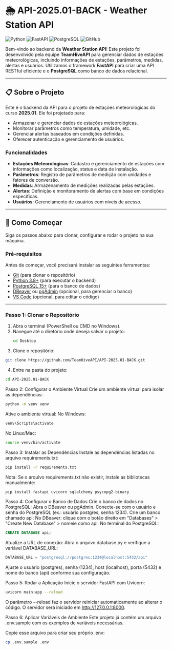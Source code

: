 # 🌦️ API-2025.01-BACK - Weather Station API

![Python](https://img.shields.io/badge/Python-3.8%2B-blue) ![FastAPI](https://img.shields.io/badge/FastAPI-0.68%2B-green) ![PostgreSQL](https://img.shields.io/badge/PostgreSQL-15-blue) ![GitHub](https://img.shields.io/badge/GitHub-Repository-lightgrey)

Bem-vindo ao backend da **Weather Station API**! Este projeto foi desenvolvido pela equipe **TeamHiveAPI** para gerenciar dados de estações meteorológicas, incluindo informações de estações, parâmetros, medidas, alertas e usuários. Utilizamos o framework **FastAPI** para criar uma API RESTful eficiente e o **PostgreSQL** como banco de dados relacional.

---

## 📋 Sobre o Projeto

Este é o backend da API para o projeto de estações meteorológicas do curso **2025.01**. Ele foi projetado para:

- Armazenar e gerenciar dados de estações meteorológicas.
- Monitorar parâmetros como temperatura, umidade, etc.
- Gerenciar alertas baseados em condições definidas.
- Oferecer autenticação e gerenciamento de usuários.

### **Funcionalidades**
- **Estações Meteorológicas**: Cadastro e gerenciamento de estações com informações como localização, status e data de instalação.
- **Parâmetros**: Registro de parâmetros de medição com unidades e fatores de conversão.
- **Medidas**: Armazenamento de medições realizadas pelas estações.
- **Alertas**: Definição e monitoramento de alertas com base em condições específicas.
- **Usuários**: Gerenciamento de usuários com níveis de acesso.

---

## 🚀 Como Começar

Siga os passos abaixo para clonar, configurar e rodar o projeto na sua máquina.

### **Pré-requisitos**
Antes de começar, você precisará instalar as seguintes ferramentas:

- [Git](https://git-scm.com/downloads) (para clonar o repositório)
- [Python 3.8+](https://www.python.org/downloads/) (para executar o backend)
- [PostgreSQL 15+](https://www.postgresql.org/download/) (para o banco de dados)
- [DBeaver](https://dbeaver.io/download/) ou [pgAdmin](https://www.pgadmin.org/download/) (opcional, para gerenciar o banco)
- [VS Code](https://code.visualstudio.com/) (opcional, para editar o código)

---

### **Passo 1: Clonar o Repositório**

1. Abra o terminal (PowerShell ou CMD no Windows).
2. Navegue até o diretório onde deseja salvar o projeto:
   ```bash
   cd Desktop
   ```
3. Clone o repositório:
  ```bash
  git clone https://github.com/TeamHiveAPI/API-2025.01-BACK.git
  ```
4. Entre na pasta do projeto:
  ```bash
  cd API-2025.01-BACK
  ```
Passo 2: Configurar o Ambiente Virtual
Crie um ambiente virtual para isolar as dependências:
  ```bash
  python -m venv venv
  ```
Ative o ambiente virtual:
No Windows:
  ```bash
  venv\Scripts\activate
  ```
No Linux/Mac:
  ```bash
  source venv/bin/activate
  ```
Passo 3: Instalar as Dependências
Instale as dependências listadas no arquivo requirements.txt:
  ```bash
  pip install -r requirements.txt
  ```
Nota: Se o arquivo requirements.txt não existir, instale as bibliotecas manualmente:
  ```bash
  pip install fastapi uvicorn sqlalchemy psycopg2-binary
  ```
Passo 4: Configurar o Banco de Dados
Crie o banco de dados no PostgreSQL:
Abra o DBeaver ou pgAdmin.
Conecte-se com o usuário e senha do PostgreSQL (ex.: usuário postgres, senha 1234).
Crie um banco chamado api:
No DBeaver: clique com o botão direito em "Databases" > "Create New Database" > nomeie como api.
No terminal do PostgreSQL:
```sql
CREATE DATABASE api;
```
Atualize a URL de conexão:
Abra o arquivo database.py e verifique a variável DATABASE_URL:
```python
DATABASE_URL = "postgresql://postgres:1234@localhost:5432/api"
```
Ajuste o usuário (postgres), senha (1234), host (localhost), porta (5432) e nome do banco (api) conforme sua configuração.

Passo 5: Rodar a Aplicação
Inicie o servidor FastAPI com Uvicorn:
```bash
uvicorn main:app --reload
```
O parâmetro --reload faz o servidor reiniciar automaticamente ao alterar o código.
O servidor será iniciado em http://127.0.0.1:8000.

Passo 6: Aplicar Variáveis de Ambiente
Este projeto já contém um arquivo .env.sample com os exemplos de variáveis necessárias.

Copie esse arquivo para criar seu próprio .env:

```bash
cp .env.sample .env
```
